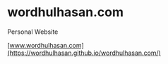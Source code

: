 # wordhulhasan.com
Personal Website

[www.wordhulhasan.com](https://wordhulhasan.github.io/wordhulhasan.com/)
